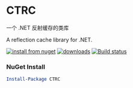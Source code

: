 CTRC
====

一个 .NET 反射缓存的类库

A reflection cache library for .NET.

[![install from nuget](http://img.shields.io/nuget/v/CTRC.svg?style=flat-square)](https://www.nuget.org/packages/CTRC)
[![downloads](http://img.shields.io/nuget/dt/CTRC.svg?style=flat-square)](https://www.nuget.org/packages/CTRC)
[![Build status](https://ci.appveyor.com/api/projects/status/9yuwx9q0b8eav776?svg=true)](https://ci.appveyor.com/project/chsword/ctrc)

### NuGet Install
``` powershell
Install-Package CTRC
```
